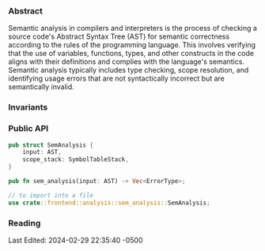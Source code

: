 ### Abstract

Semantic analysis in compilers and interpreters is the process of checking a source code's Abstract Syntax Tree (AST) for semantic correctness according to the rules of the programming language. This involves verifying that the use of variables, functions, types, and other constructs in the code aligns with their definitions and complies with the language's semantics. Semantic analysis typically includes type checking, scope resolution, and identifying usage errors that are not syntactically incorrect but are semantically invalid.

### Invariants

### Public API

```rust
pub struct SemAnalysis {
    input: AST,
    scope_stack: SymbolTableStack,
}

pub fn sem_analysis(input: AST) -> Vec<ErrorType>;

// to import into a file
use crate::frontend::analysis::sem_analysis::SemAnalysis;
```

### Reading

Last Edited: 2024-02-29 22:35:40 -0500
